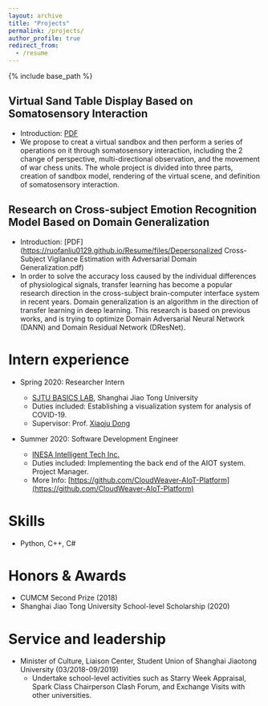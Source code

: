 ```yaml
---
layout: archive
title: "Projects"
permalink: /projects/
author_profile: true
redirect_from:
  - /resume
---
```


{% include base_path %}

## Virtual Sand Table Display Based on Somatosensory Interaction
* Introduction: [PDF](https://ruofanliu0129.github.io/Resume/files/VirtualSandTable.pdf)
* We propose to creat a virtual sandbox and then perform a series of operations on it through somatosensory interaction, including the 2 change of perspective, multi-directional observation, and the movement of war chess units. The whole project is divided into three parts, creation of sandbox model, rendering of the virtual scene, and definition of somatosensory interaction.
 
## Research on Cross-subject Emotion Recognition Model Based on Domain Generalization
* Introduction: [PDF](https://ruofanliu0129.github.io/Resume/files/Depersonalized Cross-Subject Vigilance Estimation with Adversarial Domain Generalization.pdf)
* In order to solve the accuracy loss caused by the individual differences of physiological signals, transfer learning has become a popular research direction in the cross-subject brain-computer interface system in recent years. Domain generalization is an algorithm in the direction of transfer learning in deep learning. This research is based on previous works, and is trying to optimize Domain Adversarial Neural Network (DANN) and Domain Residual Network (DResNet).

Intern experience
======
* Spring 2020: Researcher Intern
  * [SJTU BASICS LAB](https://basics.sjtu.edu.cn/), Shanghai Jiao Tong University
  * Duties included: Establishing a visualization system for analysis of COVID-19.
  * Supervisor: Prof. [Xiaoju Dong](http://basics.sjtu.edu.cn/~xiaoju/)

* Summer 2020: Software Development Engineer
  * [INESA Intelligent Tech Inc.](https://www.inesa-it.com/)
  * Duties included: Implementing the back end of the AIOT system. Project Manager.
  * More Info: [https://github.com/CloudWeaver-AIoT-Platform](https://github.com/CloudWeaver-AIoT-Platform)
  
Skills
======
* Python, C++, C#
 
Honors & Awards
======
* CUMCM Second Prize (2018)
* Shanghai Jiao Tong University School-level Scholarship (2020)
  
Service and leadership
======
* Minister of Culture, Liaison Center, Student Union of Shanghai Jiaotong University (03/2018-09/2019)
  * Undertake school-level activities such as Starry Week Appraisal, Spark Class Chairperson Clash Forum, and Exchange Visits with other universities.
